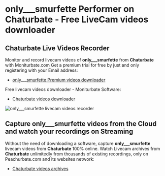 # only___smurfette Performer on Chaturbate - Free LiveCam videos downloader

## Chaturbate Live Videos Recorder

Monitor and record livecam videos of **only___smurfette** from **Chaturbate** with Moniturbate.com
Get a premium trial for free by just and only registering with your Email address:
* [only___smurfette Premium videos downloader](https://moniturbate.com/request-demo-licence-key.html)

Free livecam videos downloader - Moniturbate Software:
* [Chaturbate videos downloader](https://moniturbate.com/moniturbate-download-software.html)

![only___smurfette livecam videos recorder](https://peachurnet.com/templates/moniturbate-software.png)


## Capture only___smurfette videos from the Cloud and watch your recordings on Streaming

Without the need of downloading a software, capture **only___smurfette** livecam videos from **Chaturbate** 100% online.
Watch Livecam archives from **Chaturbate** unlimitedly from thousands of existing recordings, only on Peachurbate.com and its websites network:
* [Chaturbate videos archives](https://peachurnet.com/)